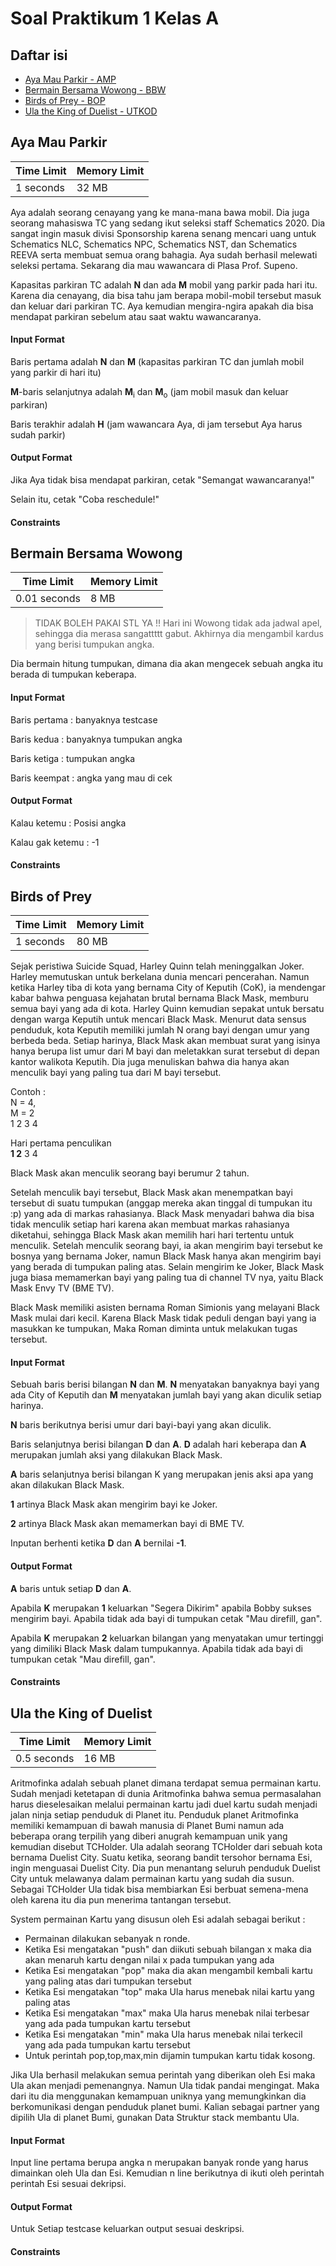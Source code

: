 # Soal Praktikum 1 Kelas A
## Daftar isi
- [Aya Mau Parkir - AMP](#aya-mau-parkir)
- [Bermain Bersama Wowong - BBW](#bermain-bersama-wowong)
- [Birds of Prey - BOP](#birds-of-prey)
- [Ula the King of Duelist - UTKOD](#ula-the-king-of-duelist)

## Aya Mau Parkir
| Time Limit | Memory Limit |
|---|---|
| 1 seconds | 32 MB |

Aya adalah seorang cenayang yang ke mana-mana bawa mobil. Dia juga seorang mahasiswa TC yang sedang ikut seleksi staff Schematics 2020. Dia sangat ingin masuk divisi Sponsorship karena senang mencari uang untuk Schematics NLC, Schematics NPC, Schematics NST, dan Schematics REEVA serta membuat semua orang bahagia. Aya sudah berhasil melewati seleksi pertama. Sekarang dia mau wawancara di Plasa Prof. Supeno. 

Kapasitas parkiran TC adalah **N** dan ada **M** mobil yang parkir pada hari itu. Karena dia cenayang, dia bisa tahu jam berapa mobil-mobil tersebut masuk dan keluar dari parkiran TC. Aya kemudian mengira-ngira apakah dia bisa mendapat parkiran sebelum atau saat waktu wawancaranya.

#### Input Format 
Baris pertama adalah **N** dan **M** (kapasitas parkiran TC dan jumlah mobil yang parkir di hari itu) 

**M**-baris selanjutnya adalah **M**<sub>i</sub> dan **M**<sub>o</sub> (jam mobil masuk dan keluar parkiran) 

Baris terakhir adalah **H** (jam wawancara Aya, di jam tersebut Aya harus sudah parkir)

#### Output Format 
Jika Aya tidak bisa mendapat parkiran, cetak "Semangat wawancaranya!" 

Selain itu, cetak "Coba reschedule!"

#### Constraints

## Bermain Bersama Wowong
| Time Limit | Memory Limit |
|---|---|
| 0.01 seconds | 8 MB |

> TIDAK BOLEH PAKAI STL YA !! 
Hari ini Wowong tidak ada jadwal apel, sehingga dia merasa sangattttt gabut. Akhirnya dia mengambil kardus yang berisi tumpukan angka. 

Dia bermain hitung tumpukan, dimana dia akan mengecek sebuah angka itu berada di tumpukan keberapa. 

#### Input Format 
Baris pertama : banyaknya testcase 

Baris kedua : banyaknya tumpukan angka 

Baris ketiga : tumpukan angka 

Baris keempat : angka yang mau di cek 

#### Output Format 
Kalau ketemu : Posisi angka 

Kalau gak ketemu : -1 

#### Constraints

## Birds of Prey
| Time Limit | Memory Limit |
|---|---|
| 1 seconds | 80 MB |

Sejak peristiwa Suicide Squad, Harley Quinn telah meninggalkan Joker. Harley memutuskan untuk berkelana dunia mencari pencerahan. Namun ketika Harley tiba di kota yang bernama City of Keputih (CoK), ia mendengar kabar bahwa penguasa kejahatan brutal bernama Black Mask, memburu semua bayi yang ada di kota. Harley Quinn kemudian sepakat untuk bersatu dengan warga Keputih untuk mencari Black Mask. Menurut data sensus penduduk, kota Keputih memiliki jumlah N orang bayi dengan umur yang berbeda beda. Setiap harinya, Black Mask akan membuat surat yang isinya hanya berupa list umur dari M bayi dan meletakkan surat tersebut di depan kantor walikota Keputih. Dia juga menuliskan bahwa dia hanya akan menculik bayi yang paling tua dari M bayi tersebut. 

Contoh : \
N = 4, \
M = 2 \
1 2 3 4 

Hari pertama penculikan \
**1 2** 3 4 

Black Mask akan menculik seorang bayi berumur 2 tahun. 

Setelah menculik bayi tersebut, Black Mask akan menempatkan bayi tersebut di suatu tumpukan (anggap mereka akan tinggal di tumpukan itu :p) yang ada di markas rahasianya. Black Mask menyadari bahwa dia bisa tidak menculik setiap hari karena akan membuat markas rahasianya diketahui, sehingga Black Mask akan memilih hari hari tertentu untuk menculik. Setelah menculik seorang bayi, ia akan mengirim bayi tersebut ke bosnya yang bernama Joker, namun Black Mask hanya akan mengirim bayi yang berada di tumpukan paling atas. Selain mengirim ke Joker, Black Mask juga biasa memamerkan bayi yang paling tua di channel TV nya, yaitu Black Mask Envy TV (BME TV). 

Black Mask memiliki asisten bernama Roman Simionis yang melayani Black Mask mulai dari kecil. Karena Black Mask tidak peduli dengan bayi yang ia masukkan ke tumpukan, Maka Roman diminta untuk melakukan tugas tersebut. 

#### Input Format 
Sebuah baris berisi bilangan **N** dan **M**. **N** menyatakan banyaknya bayi yang ada City of Keputih dan **M** menyatakan jumlah bayi yang akan diculik setiap harinya. 

**N** baris berikutnya berisi umur dari bayi-bayi yang akan diculik. 

Baris selanjutnya berisi bilangan **D** dan **A**. **D** adalah hari keberapa dan **A** merupakan jumlah aksi yang dilakukan Black Mask. 

**A** baris selanjutnya berisi bilangan K yang merupakan jenis aksi apa yang akan dilakukan Black Mask. 

**1** artinya Black Mask akan mengirim bayi ke Joker. 

**2** artinya Black Mask akan memamerkan bayi di BME TV. 

Inputan berhenti ketika **D** dan **A** bernilai **-1**. 

#### Output Format 
**A** baris untuk setiap **D** dan **A**. 

Apabila **K** merupakan **1** keluarkan "Segera Dikirim" apabila Bobby sukses mengirim bayi. Apabila tidak ada bayi di tumpukan cetak "Mau direfill, gan". 

Apabila **K** merupakan **2** keluarkan bilangan yang menyatakan umur tertinggi yang dimiliki Black Mask dalam tumpukannya. Apabila tidak ada bayi di tumpukan cetak "Mau direfill, gan". 

#### Constraints

## Ula the King of Duelist
| Time Limit | Memory Limit |
|---|---|
| 0.5 seconds | 16 MB |

Aritmofinka adalah sebuah planet dimana terdapat semua permainan kartu. Sudah menjadi ketetapan di dunia Aritmofinka bahwa semua permasalahan harus dieselesaikan melalui permainan kartu jadi duel kartu sudah menjadi jalan ninja setiap penduduk di Planet itu. Penduduk planet Aritmofinka memiliki kemampuan di bawah manusia di Planet Bumi namun ada beberapa orang terpilih yang diberi anugrah kemampuan unik yang kemudian disebut TCHolder. Ula adalah seorang TCHolder dari sebuah kota bernama Duelist City. Suatu ketika, seorang bandit tersohor bernama Esi, ingin menguasai Duelist City. Dia pun menantang seluruh penduduk Duelist City untuk melawanya dalam permainan kartu yang sudah dia susun. Sebagai 
TCHolder Ula tidak bisa membiarkan Esi berbuat semena-mena oleh karena itu dia pun menerima tantangan tersebut.  

System permainan Kartu yang disusun oleh Esi adalah sebagai berikut : 

* Permainan dilakukan sebanyak n ronde. 
* Ketika Esi mengatakan "push" dan diikuti sebuah bilangan x maka dia akan menaruh kartu dengan nilai x pada tumpukan yang ada 
* Ketika Esi mengatakan "pop" maka dia akan mengambil kembali kartu yang paling atas dari tumpukan tersebut 
* Ketika Esi mengatakan "top" maka Ula harus menebak nilai kartu yang paling atas 
* Ketika Esi mengatakan "max" maka Ula harus menebak nilai terbesar yang ada pada tumpukan kartu tersebut 
* Ketika Esi mengatakan "min" maka Ula harus menebak nilai terkecil yang ada pada tumpukan kartu tersebut 
* Untuk perintah pop,top,max,min dijamin tumpukan kartu tidak kosong. 

Jika Ula berhasil melakukan semua perintah yang diberikan oleh Esi maka Ula akan menjadi pemenangnya. Namun Ula tidak pandai mengingat. Maka dari itu dia menggunakan kemampuan uniknya yang memungkinkan dia berkomunikasi dengan penduduk planet bumi. Kalian sebagai partner yang dipilih Ula di planet Bumi, gunakan Data Struktur stack membantu Ula.  

#### Input Format 
Input line pertama berupa angka n merupakan banyak ronde yang harus dimainkan oleh Ula dan Esi. Kemudian n line berikutnya di ikuti oleh perintah perintah Esi sesuai dekripsi. 

#### Output Format 
Untuk Setiap testcase keluarkan output sesuai deskripsi. 

#### Constraints
